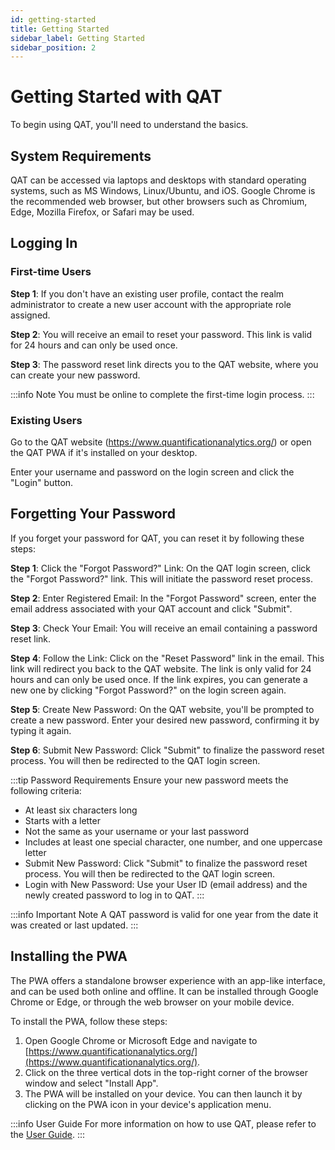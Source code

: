 ```yaml
---
id: getting-started
title: Getting Started
sidebar_label: Getting Started
sidebar_position: 2
---
```


# Getting Started with QAT

To begin using QAT, you'll need to understand the basics.

## System Requirements
QAT can be accessed via laptops and desktops with standard operating systems, such as MS Windows, Linux/Ubuntu, and iOS. Google Chrome is the recommended web browser, but other browsers such as Chromium, Edge, Mozilla Firefox, or Safari may be used.

## Logging In

### First-time Users

**Step 1**: If you don't have an existing user profile, contact the realm administrator to create a new user account with the appropriate role assigned.

**Step 2**: You will receive an email to reset your password. This link is valid for 24 hours and can only be used once.

**Step 3**: The password reset link directs you to the QAT website, where you can create your new password.

:::info Note
You must be online to complete the first-time login process.
:::

### Existing Users

Go to the QAT website (https://www.quantificationanalytics.org/) or open the QAT PWA if it's installed on your desktop.

Enter your username and password on the login screen and click the "Login" button.

## Forgetting Your Password

If you forget your password for QAT, you can reset it by following these steps:

**Step 1**: Click the "Forgot Password?" Link: On the QAT login screen, click the "Forgot Password?" link. This will initiate the password reset process.

**Step 2**: Enter Registered Email: In the "Forgot Password" screen, enter the email address associated with your QAT account and click "Submit".

**Step 3**: Check Your Email: You will receive an email containing a password reset link. 

**Step 4**: Follow the Link: Click on the "Reset Password" link in the email. This link will redirect you back to the QAT website. The link is only valid for 24 hours and can only be used once. If the link expires, you can generate a new one by clicking "Forgot Password?" on the login screen again.

**Step 5**: Create New Password: On the QAT website, you'll be prompted to create a new password. Enter your desired new password, confirming it by typing it again.

**Step 6**: Submit New Password: Click "Submit" to finalize the password reset process. You will then be redirected to the QAT login screen.

:::tip Password Requirements
Ensure your new password meets the following criteria:
- At least six characters long
- Starts with a letter
- Not the same as your username or your last password
- Includes at least one special character, one number, and one uppercase letter
- Submit New Password: Click "Submit" to finalize the password reset process. You will then be redirected to the QAT login screen.
- Login with New Password: Use your User ID (email address) and the newly created password to log in to QAT.
:::

:::info Important Note
A QAT password is valid for one year from the date it was created or last updated.
:::

## Installing the PWA
The PWA offers a standalone browser experience with an app-like interface, and can be used both online and offline. It can be installed through Google Chrome or Edge, or through the web browser on your mobile device.

To install the PWA, follow these steps:
1. Open Google Chrome or Microsoft Edge and navigate to [https://www.quantificationanalytics.org/](https://www.quantificationanalytics.org/).
2. Click on the three vertical dots in the top-right corner of the browser window and select "Install App".
3. The PWA will be installed on your device. You can then launch it by clicking on the PWA icon in your device's application menu.

:::info User Guide
For more information on how to use QAT, please refer to the [User Guide](./user-guide.md).
:::